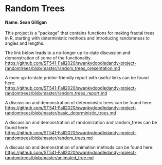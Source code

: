 # Random Trees
#### Name: Sean Gilligan

This project is a "package" that contains functions for making fractal trees in R, starting with deterministic methods and introducing randomness to angles and lengths. 

The link below leads to a no-longer up-to-date discussion and demonstration of some of the functionality.<br>
https://github.com/ST541-Fall2020/swankydoodledandy-project-randomtrees/blob/master/random_trees_presentation.md

A more up-to-date printer-friendly report with useful links can be found here:<br>
https://github.com/ST541-Fall2020/swankydoodledandy-project-randomtrees/blob/master/random_trees_report.md

A discussion and demonstration of deterministic trees can be found here:<br>
https://github.com/ST541-Fall2020/swankydoodledandy-project-randomtrees/blob/master/basic_deterministic_trees.md

A discussion and demonstration of randomization and random_trees can be found here:<br>
https://github.com/ST541-Fall2020/swankydoodledandy-project-randomtrees/blob/master/random_trees.md

A discussion and demonstration of animation methods can be found here:<br>
https://github.com/ST541-Fall2020/swankydoodledandy-project-randomtrees/blob/master/animated_tree.md
